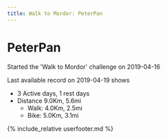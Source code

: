 ```yaml
---
title: Walk to Mordor: PeterPan
---
```

# PeterPan

Started the 'Walk to Mordor' challenge on 2019-04-16

Last available record on 2019-04-19 shows
* 3 Active days, 1 rest days
* Distance 9.0Km, 5.6mi
  * Walk: 4.0Km, 2.5mi
  * Bike: 5.0Km, 3.1mi

{% include_relative userfooter.md %}
